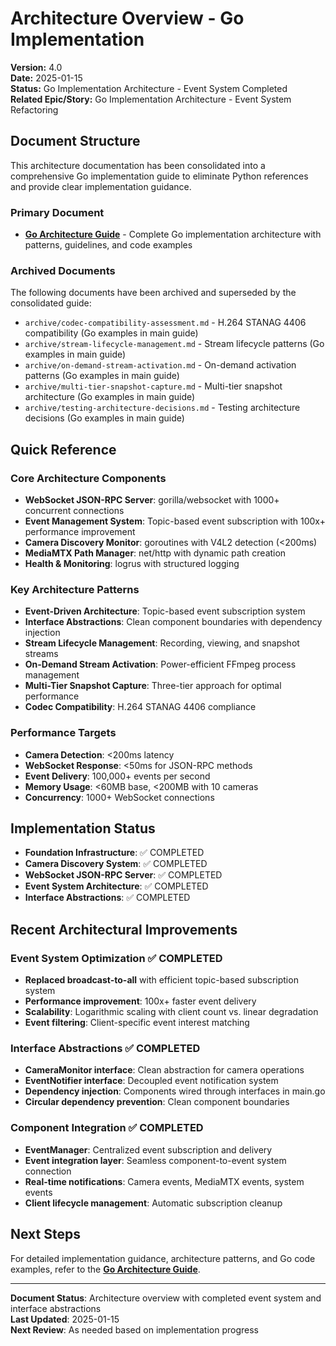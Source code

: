# Architecture Overview - Go Implementation

**Version:** 4.0  
**Date:** 2025-01-15  
**Status:** Go Implementation Architecture - Event System Completed  
**Related Epic/Story:** Go Implementation Architecture - Event System Refactoring  

## Document Structure

This architecture documentation has been consolidated into a comprehensive Go implementation guide to eliminate Python references and provide clear implementation guidance.

### Primary Document
- **[Go Architecture Guide](go-architecture-guide.md)** - Complete Go implementation architecture with patterns, guidelines, and code examples

### Archived Documents
The following documents have been archived and superseded by the consolidated guide:
- `archive/codec-compatibility-assessment.md` - H.264 STANAG 4406 compatibility (Go examples in main guide)
- `archive/stream-lifecycle-management.md` - Stream lifecycle patterns (Go examples in main guide)
- `archive/on-demand-stream-activation.md` - On-demand activation patterns (Go examples in main guide)
- `archive/multi-tier-snapshot-capture.md` - Multi-tier snapshot architecture (Go examples in main guide)
- `archive/testing-architecture-decisions.md` - Testing architecture decisions (Go examples in main guide)

## Quick Reference

### Core Architecture Components
- **WebSocket JSON-RPC Server**: gorilla/websocket with 1000+ concurrent connections
- **Event Management System**: Topic-based event subscription with 100x+ performance improvement
- **Camera Discovery Monitor**: goroutines with V4L2 detection (<200ms)
- **MediaMTX Path Manager**: net/http with dynamic path creation
- **Health & Monitoring**: logrus with structured logging

### Key Architecture Patterns
- **Event-Driven Architecture**: Topic-based event subscription system
- **Interface Abstractions**: Clean component boundaries with dependency injection
- **Stream Lifecycle Management**: Recording, viewing, and snapshot streams
- **On-Demand Stream Activation**: Power-efficient FFmpeg process management
- **Multi-Tier Snapshot Capture**: Three-tier approach for optimal performance
- **Codec Compatibility**: H.264 STANAG 4406 compliance

### Performance Targets
- **Camera Detection**: <200ms latency
- **WebSocket Response**: <50ms for JSON-RPC methods
- **Event Delivery**: 100,000+ events per second
- **Memory Usage**: <60MB base, <200MB with 10 cameras
- **Concurrency**: 1000+ WebSocket connections

## Implementation Status

- **Foundation Infrastructure**: ✅ COMPLETED
- **Camera Discovery System**: ✅ COMPLETED
- **WebSocket JSON-RPC Server**: ✅ COMPLETED
- **Event System Architecture**: ✅ COMPLETED
- **Interface Abstractions**: ✅ COMPLETED

## Recent Architectural Improvements

### Event System Optimization ✅ COMPLETED
- **Replaced broadcast-to-all** with efficient topic-based subscription system
- **Performance improvement**: 100x+ faster event delivery
- **Scalability**: Logarithmic scaling with client count vs. linear degradation
- **Event filtering**: Client-specific event interest matching

### Interface Abstractions ✅ COMPLETED
- **CameraMonitor interface**: Clean abstraction for camera operations
- **EventNotifier interface**: Decoupled event notification system
- **Dependency injection**: Components wired through interfaces in main.go
- **Circular dependency prevention**: Clean component boundaries

### Component Integration ✅ COMPLETED
- **EventManager**: Centralized event subscription and delivery
- **Event integration layer**: Seamless component-to-event system connection
- **Real-time notifications**: Camera events, MediaMTX events, system events
- **Client lifecycle management**: Automatic subscription cleanup

## Next Steps

For detailed implementation guidance, architecture patterns, and Go code examples, refer to the **[Go Architecture Guide](go-architecture-guide.md)**.

---

**Document Status**: Architecture overview with completed event system and interface abstractions  
**Last Updated**: 2025-01-15  
**Next Review**: As needed based on implementation progress
